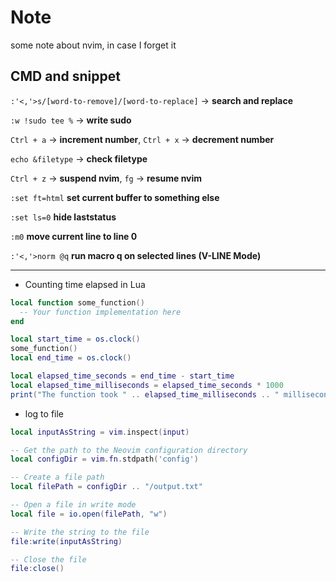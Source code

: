 # Note

some note about nvim, in case I forget it

## CMD and snippet

`:'<,'>s/[word-to-remove]/[word-to-replace]` -> **search and replace**

`:w !sudo tee %` -> **write sudo**

`Ctrl + a` -> **increment number**, `Ctrl + x` -> **decrement number**

`echo &filetype` -> **check filetype**

`Ctrl + z` -> **suspend nvim**, `fg` -> **resume nvim**

`:set ft=html` **set current buffer to something else**

`:set ls=0` **hide laststatus**

`:m0` **move current line to line 0**

`:'<,'>norm @q` **run macro q on selected lines (V-LINE Mode)**

---

- Counting time elapsed in Lua

```lua
local function some_function()
  -- Your function implementation here
end

local start_time = os.clock()
some_function()
local end_time = os.clock()

local elapsed_time_seconds = end_time - start_time
local elapsed_time_milliseconds = elapsed_time_seconds * 1000
print("The function took " .. elapsed_time_milliseconds .. " milliseconds to run.")

```

- log to file

```lua
local inputAsString = vim.inspect(input)

-- Get the path to the Neovim configuration directory
local configDir = vim.fn.stdpath('config')

-- Create a file path
local filePath = configDir .. "/output.txt"

-- Open a file in write mode
local file = io.open(filePath, "w")

-- Write the string to the file
file:write(inputAsString)

-- Close the file
file:close()

```
